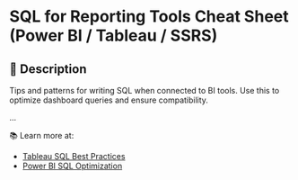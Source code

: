 # SQL for Reporting Tools Cheat Sheet (Power BI / Tableau / SSRS)

## 📌 Description
Tips and patterns for writing SQL when connected to BI tools. Use this to optimize dashboard queries and ensure compatibility.

...

📚 Learn more at:
- [Tableau SQL Best Practices](https://help.tableau.com/)
- [Power BI SQL Optimization](https://docs.microsoft.com/en-us/power-bi/)
